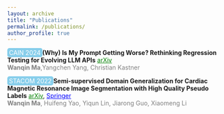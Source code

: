 ```yaml
---
layout: archive
title: "Publications"
permalink: /publications/
author_profile: true
---
```


<a href="https://conf.researchr.org/home/cain-2024" style="background-color: skyblue; color: white; padding: 2px 4px; text-decoration: none; border-radius: 5px;">CAIN 2024</a>**(Why) Is My Prompt Getting Worse? Rethinking Regression Testing for Evolving LLM APIs** <a href="https://arxiv.org/abs/2311.11123" style="color: green;">arXiv</a>
<br>
<span style="color: gray;">**Wanqin Ma**,Yangchen Yang, Christian Kastner </span> 
<br>



<a href="https://stacom.github.io/stacom2022/" style="background-color: skyblue; color: white; padding: 2px 4px; text-decoration: none; border-radius: 5px;">STACOM 2022</a>**Semi-supervised Domain Generalization for Cardiac Magnetic Resonance Image Segmentation with High Quality Pseudo Labels** <a href="https://arxiv.org/abs/2209.15451" style="color: green;">arXiv</a>, <a href="https://link.springer.com/chapter/10.1007/978-3-031-23443-9_351" style="color: blue;">Springer</a>
<br>
<span style="color: gray;">**Wanqin Ma**, Huifeng Yao, Yiqun Lin, Jiarong Guo, Xiaomeng Li</span> 
<br>





